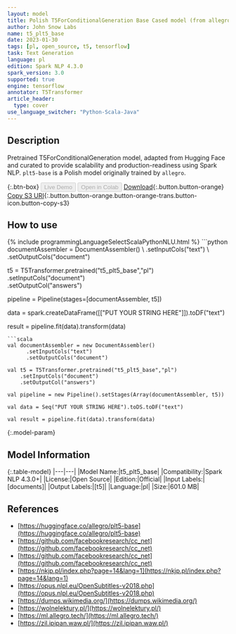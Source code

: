 ```yaml
---
layout: model
title: Polish T5ForConditionalGeneration Base Cased model (from allegro)
author: John Snow Labs
name: t5_plt5_base
date: 2023-01-30
tags: [pl, open_source, t5, tensorflow]
task: Text Generation
language: pl
edition: Spark NLP 4.3.0
spark_version: 3.0
supported: true
engine: tensorflow
annotator: T5Transformer
article_header:
  type: cover
use_language_switcher: "Python-Scala-Java"
---
```


## Description

Pretrained T5ForConditionalGeneration model, adapted from Hugging Face and curated to provide scalability and production-readiness using Spark NLP. `plt5-base` is a Polish model originally trained by `allegro`.

{:.btn-box}
<button class="button button-orange" disabled>Live Demo</button>
<button class="button button-orange" disabled>Open in Colab</button>
[Download](https://s3.amazonaws.com/auxdata.johnsnowlabs.com/public/models/t5_plt5_base_pl_4.3.0_3.0_1675106653699.zip){:.button.button-orange}
[Copy S3 URI](s3://auxdata.johnsnowlabs.com/public/models/t5_plt5_base_pl_4.3.0_3.0_1675106653699.zip){:.button.button-orange.button-orange-trans.button-icon.button-copy-s3}

## How to use



<div class="tabs-box" markdown="1">
{% include programmingLanguageSelectScalaPythonNLU.html %}
```python
documentAssembler = DocumentAssembler() \
    .setInputCols("text") \
    .setOutputCols("document")

t5 = T5Transformer.pretrained("t5_plt5_base","pl") \
    .setInputCols("document") \
    .setOutputCol("answers")
    
pipeline = Pipeline(stages=[documentAssembler, t5])

data = spark.createDataFrame([["PUT YOUR STRING HERE"]]).toDF("text")

result = pipeline.fit(data).transform(data)
```
```scala
val documentAssembler = new DocumentAssembler() 
      .setInputCols("text")
      .setOutputCols("document")
       
val t5 = T5Transformer.pretrained("t5_plt5_base","pl") 
    .setInputCols("document")
    .setOutputCol("answers")
   
val pipeline = new Pipeline().setStages(Array(documentAssembler, t5))

val data = Seq("PUT YOUR STRING HERE").toDS.toDF("text")

val result = pipeline.fit(data).transform(data)
```
</div>

{:.model-param}
## Model Information

{:.table-model}
|---|---|
|Model Name:|t5_plt5_base|
|Compatibility:|Spark NLP 4.3.0+|
|License:|Open Source|
|Edition:|Official|
|Input Labels:|[documents]|
|Output Labels:|[t5]|
|Language:|pl|
|Size:|601.0 MB|

## References

- [https://huggingface.co/allegro/plt5-base](https://huggingface.co/allegro/plt5-base)
- [https://github.com/facebookresearch/cc_net](https://github.com/facebookresearch/cc_net)
- [https://github.com/facebookresearch/cc_net](https://github.com/facebookresearch/cc_net)
- [https://nkjp.pl/index.php?page=14&lang=1](https://nkjp.pl/index.php?page=14&lang=1)
- [https://opus.nlpl.eu/OpenSubtitles-v2018.php](https://opus.nlpl.eu/OpenSubtitles-v2018.php)
- [https://dumps.wikimedia.org/](https://dumps.wikimedia.org/)
- [https://wolnelektury.pl/](https://wolnelektury.pl/)
- [https://ml.allegro.tech/](https://ml.allegro.tech/)
- [https://zil.ipipan.waw.pl/](https://zil.ipipan.waw.pl/)